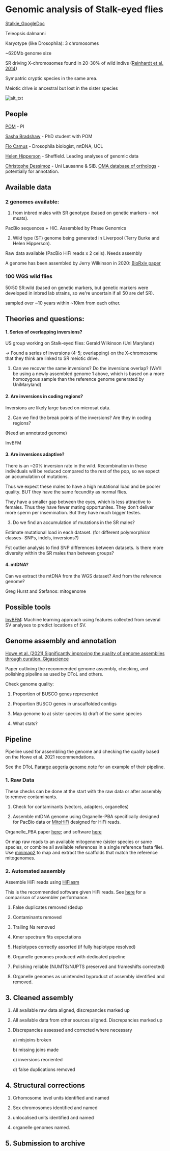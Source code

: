 # Genomic analysis of Stalk-eyed flies 

[Stalkie_GoogleDoc](https://docs.google.com/document/d/1TT5HuJuPho5OCNKg7C28hcHOtwxHuN2BFG5LlgKJFnE/edit)

Teleopsis dalmanni

Karyotype (like Drosophila): 3 chromosomes

~620Mb genome size

SR driving X-chromosomes found in 20-30% of wild indivs ([Reinhardt et al. 2014](https://journals.plos.org/plosgenetics/article?id=10.1371/journal.pgen.1004362))

Sympatric cryptic species in the same area. 


Meiotic drive is ancestral but lost in the sister species

![alt_txt][Fig1]

[Fig1]:https://user-images.githubusercontent.com/12142475/136238893-1272665f-85ba-4eab-82ef-0924ef1b529b.png


## People 

[POM](https://www.ucl.ac.uk/biosciences/people/andrew-pomiankowski) - PI

[Sasha Bradshaw](https://london-nerc-dtp.org/profile/bradshaws/) - PhD student with POM

[Flo Camus](http://www.homepages.ucl.ac.uk/~ucbtmre/Labsite/Flo.html) - Drosophila biologist, mtDNA, UCL

[Helen Hipperson](https://www.sheffield.ac.uk/biosciences/people/academic-staff/helen-hipperson) - Sheffield. Leading analyses of genomic data

[Christophe Dessimoz](https://lab.dessimoz.org/people/christophe-dessimoz) - Uni Lausanne & SIB. [OMA database of orthologs](https://omabrowser.org/oma/about/) - potentially for annotation. 


## Available data

### 2 genomes available: 

1) from inbred males with SR genotype (based on genetic markers - not msats). 

PacBio sequences + HiC. Assembled by Phase Genomics

2) Wild type (ST) genome being generated in Liverpool (Terry Burke and Helen Hipperson). 

Raw data available (PacBio HiFi reads x 2 cells). Needs assembly


A genome has been assembled by Jerry Wilkinson in 2020: [BioRxiv paper](https://www.biorxiv.org/content/10.1101/2020.09.23.310227v1.full)


### 100 WGS wild flies

50:50 SR:wild (based on genetic markers, but genetic markers were developed in inbred lab strains, so we're uncertain if all 50 are def SR). 

sampled over ~10 years within ~10km from each other. 


## Theories and questions: 

#### 1. Series of overlapping inversions?

US group working on Stalk-eyed flies: Gerald Wilkinson (Uni Maryland) 

-> Found a series of inversions (4-5; overlapping) on the X-chromosome that they think are linked to SR meiotic drive. 

1) Can we recover the same inversions? Do the inversions overlap?  (We'll be using a newly assembled genome 1 above, which is based on a more homozygous sample than the reference genome generated by UniMaryland)


#### 2. Are inversions in coding regions?

Inversions are likely large based on microsat data. 

2) Can we find the break points of the inversions? Are they in coding regions? 

(Need an annotated genome)

InvBFM


#### 3. Are inversions adaptive? 

There is an ~20% inversion rate in the wild. Recombination in these individuals will be reduced compared to the rest of the pop, so we expect an accumulation of mutations. 

Thus we expect these males to have a high mutational load and be poorer quality. BUT they have the same fecundity as normal flies. 

They have a smaller gap between the eyes, which is less attractive to females. Thus they have fewer mating opportunites. They don't deliver more sperm per insemination. But they have much bigger testes. 


3) Do we find an accumulation of mutations in the SR males? 

Estimate mutational load in each dataset. (for different polymorphism classes- SNPs, indels, inversions?)

Fst outlier analysis to find SNP differences between datasets. Is there more diversity within the SR males than between groups? 



#### 4. mtDNA?

Can we extract the mtDNA from the WGS dataset? And from the reference genome? 

Greg Hurst and Stefanos: mitogenome



## Possible tools

[InvBFM](https://bmcgenomics.biomedcentral.com/articles/10.1186/s12864-020-6585-1): Machine learning approach using features collected from several SV analyses to predict locations of SV. 


## Genome assembly and annotation

[Howe et al. (2021) Significantly improving the quality of genome assemblies through curation. Gigascience](https://academic.oup.com/gigascience/article/10/1/giaa153/6072294?login=true)

Paper outlining the recommended genome assembly, checking, and polishing pipeline as used by DToL and others. 


Check genome quality: 

1) Proportion of BUSCO genes represented

2) Proportion BUSCO genes in unscaffolded contigs

3) Map genome to a) sister species b) draft of the same species

4) What stats? 



## Pipeline

Pipeline used for assembling the genome and checking the quality based on the Howe et al. 2021 recommendations. 

See the DToL [Pararge aegeria genome note](https://d212y8ha88k086.cloudfront.net/manuscripts/19102/f440c634-7f02-4e43-a5aa-febe4b9336f7_17278_-_jonathan_threlfall.pdf?doi=10.12688/wellcomeopenres.17278.1&numberOfBrowsableCollections=9&numberOfBrowsableInstitutionalCollections=0&numberOfBrowsableGateways=14) for an example of their pipeline. 

### 1. Raw Data 

These checks can be done at the start with the raw data or after assembly to remove contaminants.

1. Check for contaminants (vectors, adapters, organelles)

2. Assemble mtDNA genome using Organelle-PBA specifically designed for PacBio data or [MitoHiFi](https://github.com/marcelauliano/MitoHiFi) designed for HiFi reads. 

Organelle_PBA paper [here](https://www.ncbi.nlm.nih.gov/pmc/articles/PMC5219736/); and software [here](https://github.com/aubombarely/Organelle_PBA) 

Or map raw reads to an available mitogenome (sister species or same species, or combine all available references in a single reference fasta file). Use [minimap2](https://github.com/lh3/minimap2) to map and extract the scaffolds that match the reference mitogenomes. 

### 2. Automated assembly

Assemble HiFi reads using [HiFiasm](https://github.com/chhylp123/hifiasm#limit)

This is the recommended software given HiFi reads. See [here]() for a comparison of assembler performance. 

1. False duplicates removed (dedup

2. Contaminants removed

3. Trailing Ns removed

4. Kmer spectrum fits expectations

5. Haplotypes correctly assorted (if fully haplotype resolved)

6. Organelle genomes produced with dedicated pipeline

7. Polishing reliable (NUMTS/NUPTS preserved and frameshifts corrected)

8. Organelle genomes as unintended byproduct of assembly identified and removed. 

## 3. Cleaned assembly

1. All available raw data aligned, discrepancies marked up

2. All available data from other sources aligned. Discrepancies marked up

3. Discrepancies assessed and corrected where necessary

    a) misjoins broken
    
    b) missing joins made
    
    c) inversions reoriented
    
    d) false duplications removed
    
    
## 4. Structural corrections

1. Crhomosome level units identified and named

2. Sex chromosomes identified and named

3. unlocalised units identified and named

4. organelle genomes named. 

## 5. Submission to archive
